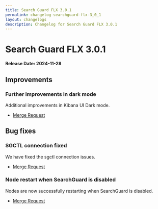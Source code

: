 ```yaml
---
title: Search Guard FLX 3.0.1
permalink: changelog-searchguard-flx-3_0_1
layout: changelogs
description: Changelog for Search Guard FLX 3.0.1
---
```

<!--- Copyright 2024 floragunn GmbH -->

# Search Guard FLX 3.0.1

**Release Date: 2024-11-28**

## Improvements

### Further improvements in dark mode

Additional improvements in Kibana UI Dark mode.

* [Merge Request](https://git.floragunn.com/search-guard/search-guard-kibana-plugin/-/merge_requests/1024)

## Bug fixes

### SGCTL connection fixed

We have fixed the sgctl connection issues.

* [Merge Request](https://git.floragunn.com/search-guard/sgctl/-/merge_requests/224)

### Node restart when SearchGuard is disabled

Nodes are now successfully restarting when SearchGuard is disabled.

* [Merge Request](https://git.floragunn.com/search-guard/search-guard-suite-enterprise/-/merge_requests/1043)
